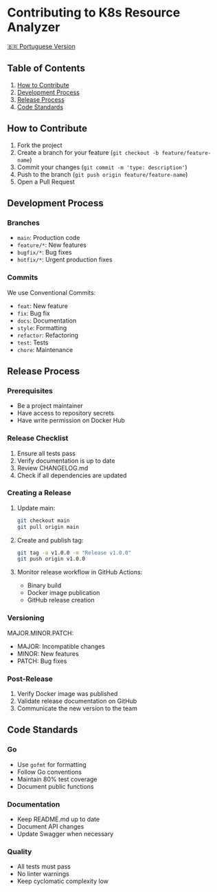 # Contributing to K8s Resource Analyzer

[🇧🇷 Portuguese Version](CONTRIBUTING.md)

## Table of Contents
1. [How to Contribute](#how-to-contribute)
2. [Development Process](#development-process)
3. [Release Process](#release-process)
4. [Code Standards](#code-standards)

## How to Contribute

1. Fork the project
2. Create a branch for your feature (`git checkout -b feature/feature-name`)
3. Commit your changes (`git commit -m 'type: description'`)
4. Push to the branch (`git push origin feature/feature-name`)
5. Open a Pull Request

## Development Process

### Branches
- `main`: Production code
- `feature/*`: New features
- `bugfix/*`: Bug fixes
- `hotfix/*`: Urgent production fixes

### Commits
We use Conventional Commits:
- `feat`: New feature
- `fix`: Bug fix
- `docs`: Documentation
- `style`: Formatting
- `refactor`: Refactoring
- `test`: Tests
- `chore`: Maintenance

## Release Process

### Prerequisites
- Be a project maintainer
- Have access to repository secrets
- Have write permission on Docker Hub

### Release Checklist
1. Ensure all tests pass
2. Verify documentation is up to date
3. Review CHANGELOG.md
4. Check if all dependencies are updated

### Creating a Release

1. Update main:
   ```bash
   git checkout main
   git pull origin main
   ```

2. Create and publish tag:
   ```bash
   git tag -a v1.0.0 -m "Release v1.0.0"
   git push origin v1.0.0
   ```

3. Monitor release workflow in GitHub Actions:
   - Binary build
   - Docker image publication
   - GitHub release creation

### Versioning
MAJOR.MINOR.PATCH:
- MAJOR: Incompatible changes
- MINOR: New features
- PATCH: Bug fixes

### Post-Release
1. Verify Docker image was published
2. Validate release documentation on GitHub
3. Communicate the new version to the team

## Code Standards

### Go
- Use `gofmt` for formatting
- Follow Go conventions
- Maintain 80% test coverage
- Document public functions

### Documentation
- Keep README.md up to date
- Document API changes
- Update Swagger when necessary

### Quality
- All tests must pass
- No linter warnings
- Keep cyclomatic complexity low 